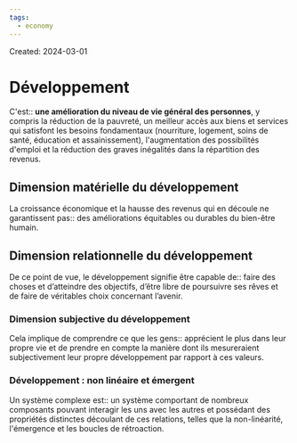 ```yaml
---
tags:
  - economy
---
```

Created: 2024-03-01

# Développement

C'est:: **une amélioration du niveau de vie général des personnes**, y compris la réduction de la pauvreté, un meilleur accès aux biens et services qui satisfont les besoins fondamentaux (nourriture, logement, soins de santé, éducation et assainissement), l'augmentation des possibilités d'emploi et la réduction des graves inégalités dans la répartition des revenus.
<!--SR:!2024-04-05,15,210-->

## Dimension matérielle du développement
La croissance économique et la hausse des revenus qui en découle ne garantissent pas:: des améliorations équitables ou durables du bien-être humain.
<!--SR:!2024-04-07,22,250-->


## Dimension relationnelle du développement
De ce point de vue, le développement signifie être capable de:: faire des choses et d’atteindre des objectifs, d’être libre de poursuivre ses rêves et de faire de véritables choix concernant l’avenir.
<!--SR:!2024-05-05,36,230-->

### Dimension subjective du développement
Cela implique de comprendre ce que les gens:: apprécient le plus dans leur propre vie et de prendre en compte la manière dont ils mesureraient subjectivement leur propre développement par rapport à ces valeurs.
<!--SR:!2024-05-20,47,250-->

### Développement : non linéaire et émergent

Un système complexe est:: un système comportant de nombreux composants pouvant interagir les uns avec les autres et possédant des propriétés distinctes découlant de ces relations, telles que la non-linéarité, l'émergence et les boucles de rétroaction.
<!--SR:!2024-05-03,31,210-->